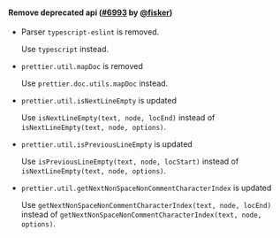 #### Remove deprecated api ([#6993](https://github.com/prettier/prettier/pull/6993) by [@fisker](https://github.com/fisker))

- Parser `typescript-eslint` is removed.

  Use `typescript` instead.

- `prettier.util.mapDoc` is removed

  Use `prettier.doc.utils.mapDoc` instead.

- `prettier.util.isNextLineEmpty` is updated

  Use `isNextLineEmpty(text, node, locEnd)` instead of `isNextLineEmpty(text, node, options)`.

- `prettier.util.isPreviousLineEmpty` is updated

  Use `isPreviousLineEmpty(text, node, locStart)` instead of `isNextLineEmpty(text, node, options)`.

- `prettier.util.getNextNonSpaceNonCommentCharacterIndex` is updated

  Use `getNextNonSpaceNonCommentCharacterIndex(text, node, locEnd)` instead of `getNextNonSpaceNonCommentCharacterIndex(text, node, options)`.
